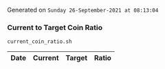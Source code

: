 Generated on `Sunday 26-September-2021 at 08:13:04`

### Current to Target Coin Ratio
`current_coin_ratio.sh`

Date|Current|Target|Ratio
---|---|---|---
